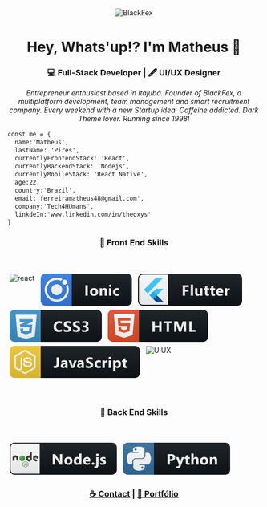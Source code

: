 <p align="center">
<img src="https://github.com/theoxys/theoxys/blob/master/linkedinCover.png" alt="BlackFex" style="vertical-align:top; margin:4px">
</p>

<h1 align="center">Hey, Whats'up!? I'm Matheus 🍕</h1>

<div align="center">
<h3>💻 Full-Stack Developer | 🖋 UI/UX Designer</h3>
<p>
<i>Entrepreneur enthusiast based in itajubá. Founder  of BlackFex, a multiplatform development, team management and smart recruitment company. Every weekend with a new Startup idea. Caffeine addicted. Dark Theme lover. Running since 1998!</i></p>
</div>


```
const me = {
  name:'Matheus',
  lastName: 'Pires',
  currentlyFrontendStack: 'React',
  currentlyBackendStack: 'Nodejs',
  currentlyMobileStack: 'React Native',
  age:22,
  country:'Brazil',
  email:'ferreiramatheus48@gmail.com',
  company:'Tech4HUmans',
  linkdeIn:'www.linkedin.com/in/theoxys'
}
```


<div align="center">
<h3>🚀 Front End Skills</h3>
 <br>
<p align="left">
  <img src="https://github.com/Quadrified/Quadrified/blob/master/assets/svg/dev/frameworks/react.svg" alt="react" style="vertical-align:top; margin:4px">
  <img src="https://github.com/MikeCodesDotNET/ColoredBadges/blob/master/svg/dev/frameworks/ionic.svg" alt="ionic" style="vertical-align:top; margin:4px">
  <img src="https://github.com/MikeCodesDotNET/ColoredBadges/blob/master/svg/dev/frameworks/flutter.svg" alt="flutter" style="vertical-align:top; margin:4px">
  <img src="https://github.com/MikeCodesDotNET/ColoredBadges/blob/master/svg/dev/languages/css3.svg" alt="css" style="vertical-align:top; margin:4px">
  <img src="https://github.com/MikeCodesDotNET/ColoredBadges/blob/master/svg/dev/languages/html.svg" alt="html" style="vertical-align:top; margin:4px">
  <img src="https://github.com/MikeCodesDotNET/ColoredBadges/blob/master/svg/dev/languages/js.svg" alt="javascript" style="vertical-align:top; margin:4px">
  <img src="https://github.com/theoxys/theoxys/blob/master/figma.svg" alt="UIUX" style="vertical-align:top; margin:4px">
</p>
 <br>
<h3>🚀 Back End Skills</h3>
 <br>
<p align="left">
    <img src="https://github.com/MikeCodesDotNET/ColoredBadges/blob/master/svg/dev/frameworks/nodejs.svg" alt="noddejs" style="vertical-align:top; margin:4px">
    <img src="https://github.com/MikeCodesDotNET/ColoredBadges/blob/master/svg/dev/languages/python.svg" alt="python" style="vertical-align:top; margin:4px">

</p>
 
  <p align="center">
  <h3><a href="www.linkedin.com/in/theoxys">☕ Contact</a> | <a href="https://dribbble.com/matheufspires">📒 Portfólio<a></h3>
  </p>
</div>


